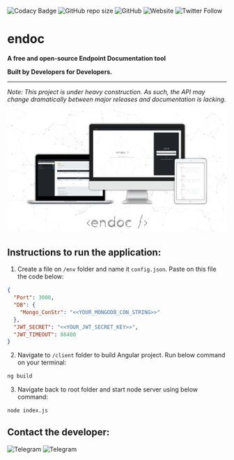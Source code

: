 
![Codacy Badge](https://api.codacy.com/project/badge/Grade/6b9e1d0369304849a1489323bb10e2c2)
![GitHub repo size](https://img.shields.io/github/repo-size/endoc/endoc)
![GitHub](https://img.shields.io/github/license/endoc/endoc)
![Website](https://img.shields.io/website?down_color=lightgrey&down_message=Down&label=Website&up_color=green&up_message=Up&url=http%3A%2F%2Fendoc.herokuapp.com%2F)
![Twitter Follow](https://img.shields.io/twitter/follow/endocapp?label=Follow&style=social)

# endoc
**A free and open-source Endpoint Documentation tool**

**Built by Developers for Developers.**

---

*Note: This project is under heavy construction. As such, the API may change dramatically between major releases and documentation is lacking.*

![](./assets/images/endoc_mockup.png "Homepage")




## Instructions to run the application: 

1) Create a file on `/env` folder and name it `config.json`. Paste on this file the code below:

```JSON
{
  "Port": 3000,
  "DB": {
    "Mongo_ConStr": "<<YOUR_MONGODB_CON_STRING>>"
  },
  "JWT_SECRET": "<<YOUR_JWT_SECRET_KEY>>",
  "JWT_TIMEOUT": 86400
}
```

2) Navigate to `/client` folder to build Angular project. Run below command on your terminal: 
```Bash
ng build 
```

3) Navigate back to root folder and start node server using below command:

 ```Bash
node index.js
```

## Contact the developer: 
![Telegram](https://img.shields.io/badge/-Telegram-blue?link=https://t.me/endocapp&logo=Telegram)
![Telegram](https://img.shields.io/badge/-Twitter-9cf?link=https://twitter.com/agonxgashi&logo=Twitter)
